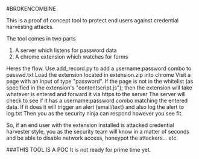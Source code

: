 #BROKENCOMBINE

This is a proof of concept tool to protect end users against credential harvesting attacks.

The tool comes in two parts
1. A server which listens for password data
2. A chrome extension which watches for forms

Heres the flow.
Use add_record.py to add a username:password combo to passwd.txt
Load the extension located in extension.zip into chrome
Visit a page with an input of type "password".
If the page is not in the whitelist (as specified in the extension's "contentscript.js"); then
the extension will take whatever is entered and forward it via https to the server
The server will check to see if it has a username:password combo matching the entered data.
If it does it will trigger an alert (email/text) and also log the alert to log.txt
Then you as the security ninja can respond however you see fit.

So, if an end user with the extension installed is attacked credential harvester style, you as the security team will know in a matter of seconds and be able to disable network access, honeypot the attackers... etc.


###THIS TOOL IS A POC
It is not ready for prime time yet.
